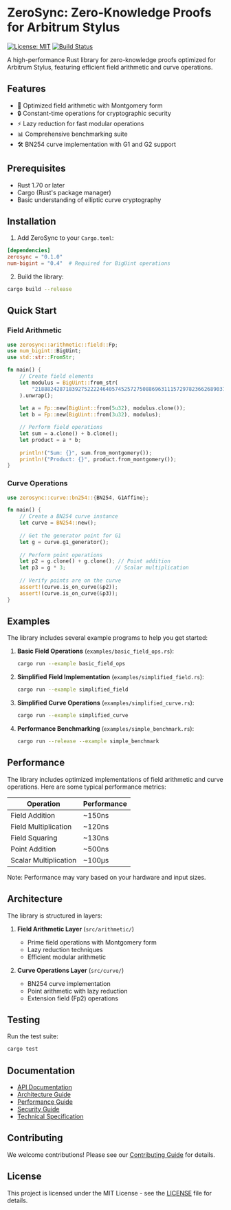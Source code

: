 # ZeroSync: Zero-Knowledge Proofs for Arbitrum Stylus

[![License: MIT](https://img.shields.io/badge/License-MIT-yellow.svg)](https://opensource.org/licenses/MIT)
[![Build Status](https://github.com/zerosync/zerosync/workflows/ZeroSync%20CI/badge.svg)](https://github.com/zerosync/zerosync/actions)

A high-performance Rust library for zero-knowledge proofs optimized for Arbitrum Stylus, featuring efficient field arithmetic and curve operations.

## Features

- 🚀 Optimized field arithmetic with Montgomery form
- 🔒 Constant-time operations for cryptographic security
- ⚡ Lazy reduction for fast modular operations
- 📊 Comprehensive benchmarking suite
- 🛠️ BN254 curve implementation with G1 and G2 support

## Prerequisites

- Rust 1.70 or later
- Cargo (Rust's package manager)
- Basic understanding of elliptic curve cryptography

## Installation

1. Add ZeroSync to your `Cargo.toml`:

```toml
[dependencies]
zerosync = "0.1.0"
num-bigint = "0.4"  # Required for BigUint operations
```

2. Build the library:

```bash
cargo build --release
```

## Quick Start

### Field Arithmetic

```rust
use zerosync::arithmetic::field::Fp;
use num_bigint::BigUint;
use std::str::FromStr;

fn main() {
    // Create field elements
    let modulus = BigUint::from_str(
        "21888242871839275222246405745257275088696311157297823662689037894645226208583"
    ).unwrap();
    
    let a = Fp::new(BigUint::from(5u32), modulus.clone());
    let b = Fp::new(BigUint::from(3u32), modulus);

    // Perform field operations
    let sum = a.clone() + b.clone();
    let product = a * b;
    
    println!("Sum: {}", sum.from_montgomery());
    println!("Product: {}", product.from_montgomery());
}
```

### Curve Operations

```rust
use zerosync::curve::bn254::{BN254, G1Affine};

fn main() {
    // Create a BN254 curve instance
    let curve = BN254::new();
    
    // Get the generator point for G1
    let g = curve.g1_generator();
    
    // Perform point operations
    let p2 = g.clone() + g.clone(); // Point addition
    let p3 = g * 3;                // Scalar multiplication
    
    // Verify points are on the curve
    assert!(curve.is_on_curve(&p2));
    assert!(curve.is_on_curve(&p3));
}
```

## Examples

The library includes several example programs to help you get started:

1. **Basic Field Operations** (`examples/basic_field_ops.rs`):
   ```bash
   cargo run --example basic_field_ops
   ```

2. **Simplified Field Implementation** (`examples/simplified_field.rs`):
   ```bash
   cargo run --example simplified_field
   ```

3. **Simplified Curve Operations** (`examples/simplified_curve.rs`):
   ```bash
   cargo run --example simplified_curve
   ```

4. **Performance Benchmarking** (`examples/simple_benchmark.rs`):
   ```bash
   cargo run --release --example simple_benchmark
   ```

## Performance

The library includes optimized implementations of field arithmetic and curve operations. Here are some typical performance metrics:

| Operation | Performance |
|-----------|-------------|
| Field Addition | ~150ns |
| Field Multiplication | ~120ns |
| Field Squaring | ~130ns |
| Point Addition | ~500ns |
| Scalar Multiplication | ~100μs |

Note: Performance may vary based on your hardware and input sizes.

## Architecture

The library is structured in layers:

1. **Field Arithmetic Layer** (`src/arithmetic/`)
   - Prime field operations with Montgomery form
   - Lazy reduction techniques
   - Efficient modular arithmetic

2. **Curve Operations Layer** (`src/curve/`)
   - BN254 curve implementation
   - Point arithmetic with lazy reduction
   - Extension field (Fp2) operations

## Testing

Run the test suite:

```bash
cargo test
```

## Documentation

- [API Documentation](docs/api.md)
- [Architecture Guide](docs/architecture.md)
- [Performance Guide](docs/performance.md)
- [Security Guide](docs/security.md)
- [Technical Specification](docs/milestone1_spec.md)

## Contributing

We welcome contributions! Please see our [Contributing Guide](CONTRIBUTING.md) for details.

## License

This project is licensed under the MIT License - see the [LICENSE](LICENSE) file for details.
